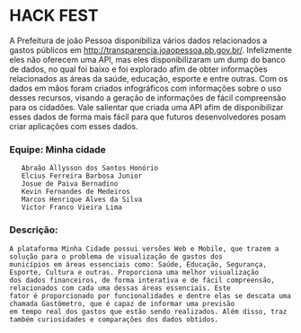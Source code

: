 # HACK FEST

  A Prefeitura de joão Pessoa disponibiliza vários dados relacionados a gastos públicos em http://transparencia.joaopessoa.pb.gov.br/. Infelizmente eles não oferecem uma API, mas eles disponibilizaram um dump do banco de dados, no qual foi baixo e foi explorado afim de obter informações relacionados as áreas da saúde, educação, esporte e entre outras. Com os dados em mãos foram criados infográficos com informações sobre o uso desses recursos, visando a geração de informações de fácil compreensão para os cidadões. Vale salientar que criada uma API afim de disponibilizar esses dados de forma mais fácil para que futuros desenvolvedores posam criar aplicações com esses dados.


### Equipe: Minha cidade

       Abraão Állysson dos Santos Honório
       Elcius Ferreira Barbosa Junior 
       Josue de Paiva Bernadino
       Kevin Fernandes de Medeiros
       Marcos Henrique Alves da Silva 
       Victor Franco Vieira Lima
       
### Descrição:
  	A plataforma Minha Cidade possui versões Web e Mobile, que trazem a solução para o problema de visualização de gastos dos 
    municípios em áreas essenciais como: Saúde, Educação, Segurança, Esporte, Cultura e outras. Proporciona uma melhor visualização 
    dos dados financeiros, de forma interativa e de fácil compreensão, relacionados com cada uma dessas áreas essenciais. Este 
    fator é proporcionado por funcionalidades e dentre elas se descata uma chamada Gastômetro, que é capaz de informar uma previsão 
    em tempo real dos gastos que estão sendo realizados. Além disso, traz também curiosidades e comparações dos dados obtidos.
